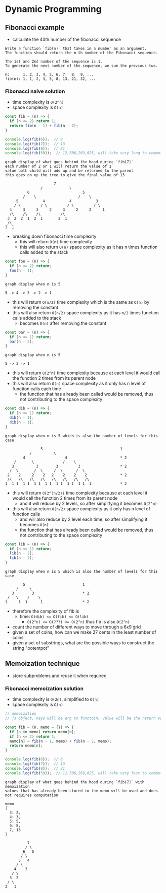 # Dynamic Programming
## Fibonacci example
- calculate the 40th number of the fibonacci sequence
```
Write a function `fib(n)` that takes in a number as an argument.
The function should return the n-th number of the Fibonacci sequence.

The 1st and 2nd number of the sequence is 1.
To generate the next number of the sequence, we sum the previous two.

n:      1, 2, 3, 4, 5, 6, 7,  8,  9, ...
fib(n): 1, 1, 2, 3, 5, 8, 13, 21, 32, ...
```
### Fibonacci naive solution
- time complexity is `O(2^n)`
- space complexity is `O(n)`
```javascript
const fib = (n) => {
  if (n <= 2) return 1;
  return fib(n - 1) + fib(n - 2);
}

console.log(fib(6));  // 8
console.log(fib(7));  // 13
console.log(fib(8));  // 21
console.log(fib(50));  // 12,586,269,025, will take very long to compute
```
```
graph display of what goes behind the hood during `fib(7)`
each number of 2 or 1 will return the value of 1
value both child will add up and be returned to the parent
this goes on up the tree to give the final value of 13

                      7
                /            \
          6                        5
        /    \                   /    \
     5           4           4           3
    / \         / \         / \         / \
  4     3     3     2     3     2     2     1
  /\    /\    /\         /\
 3  2  2  1  2  1       2  1
 /\
2  1
```
- breaking down fibonacci time complexity
  - this will return `O(n)` time complexity
  - this will also return `O(n)` space complexity as it has n times function calls added to the stack
```javascript
const foo = (n) => {
  if (n <= 2) return;
  foo(n - 1);
}
```
```
graph display when n is 5

5 -> 4 -> 3 -> 2 -> 1
```
  - this will return `O(n/2)` time complexity which is the same as `O(n)` by removing the constant
  - this will also return `O(n/2)` space complexity as it has `n/2` times function calls added to the stack
    - becomes `O(n)` after removing the constant
```javascript
const bar = (n) => {
  if (n <= 1) return;
  bar(n - 2);
}
```
```
graph display when n is 5

5 -> 3 -> 1
```
  - this will return `O(2^n)` time complexity because at each level it would call the function 2 times from its parent node
  - this will also return `O(n)` space complexity as it only has n level of function calls each time
    - the function that has already been called would be removed, thus not contributing to the space complexity
```javascript
const dib = (n) => {
  if (n <= 1) return;
  dib(n - 1);
  dib(n - 1);
}
```
```
graph display when n is 5 which is also the number of levels for this case

                5                                   1
           /          \
        4                  4                        * 2
    /       \             /    \
   3          3        3         3                  * 2
  /  \       /  \     /  \      /  \
 2    2     2    2   2    2    2    2               * 2
 /\   /\   /\   /\   /\   /\   /\   /\
1  1 1  1 1  1 1  1 1  1 1  1 1  1 1  1             * 2
```
  - this will return `O(2^(n/2))` time complexity because at each level it would call the function 2 times from its parent node
    - and it will reduce by 2 levels, so after simplifying it becomes `O(2^n)`
  - this will also return `O(n/2)` space complexity as it only has n level of function calls
    - and will also reduce by 2 level each time, so after simplifying it becomes `O(n)`
    - the function that has already been called would be removed, thus not contributing to the space complexity
```javascript
const lib = (n) => {
  if (n <= 1) return;
  lib(n - 2);
  lib(n - 2);
}
```
```
graph display when n is 5 which is also the number of levels for this case

        5                          1
     /     \
   3        3                      * 2
 /   \    /    \
1     1  1      1                  * 2
```
- therefore the complexity of fib is
  - time: `O(dib) <= O(fib) <= O(lib)`
    - `O(2^n) <= O(???) <= O(2^n)` thus fib is also `O(2^n)`
- count the number of different ways to move through a 6x9 grid
- given a set of coins, how can we make 27 cents in the least number of coins
- given a set of substrings, what are the possible ways to construct the string "potentpot"
## Memoization technique
- store subproblems and reuse it when required
### Fibonacci memoization solution
- time complexity is `O(2n)`, simplified to `O(n)`
- space complexity is `O(n)`
```javascript
// memoization
// js object, keys will be arg to functoin, value will be the return value

const fib = (n, memo = {}) => {
  if (n in memo) return memo[n];
  if (n <= 2) return 1;
  memo[n] = fib(n - 1, memo) + fib(n - 2, memo);
  return memo[n];
}

console.log(fib(6));  // 8
console.log(fib(7));  // 13
console.log(fib(8));  // 21
console.log(fib(50));  // 12,586,269,025, will take very fast to compute
```
```
graph display of what goes behind the hood during `fib(7)` with memoization
values that has already been stored in the memo will be used and does not requires computation

memo 
{
  3: 2,
  4: 3,
  5: 5,
  6: 8,
  7, 13
}

          7
         / \
        6   5
       / \                 
      5   4           
     / \    
    4    3
   / \   
  3  2  
 / \
2   1
```
